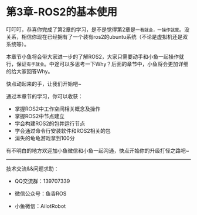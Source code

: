 # 第3章-ROS2的基本使用

叮叮叮，恭喜你完成了第2章的学习，是不是觉得第2章是`一看就会，一操作就废`。没关系，相信你现在已经拥有了一个装有ros2的ubuntu系统（不论是虚拟机还是双系统等）。

本章节小鱼将会带大家进一步的了解ROS2，大家只需要动手和小鱼一起操作就行，保证`有手就会`。中途可以多思考一下Why？后面的章节中，小鱼将会更加详细的给大家回答Why。

快点动起来的手，让我们开始吧~




通过本章节的学习，你可以收获：

- 掌握ROS2中工作空间相关概念及操作
- 掌握ROS2中节点建立                                                                                                                                            
- 学会构建ROS2的包并运行节点
- 学会通过命令行安装软件和ROS2相关的包
- 消失的龟龟游戏拿到100分



有不明白的地方欢迎加小鱼微信和小鱼一起沟通，快点开始你的升级打怪之路吧~



------


技术交流&&问题求助：

- QQ交流群：139707339

- 微信公众号：鱼香ROS

- 小鱼微信：AiIotRobot





